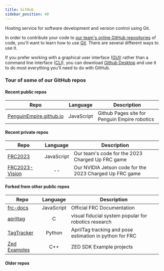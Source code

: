```yaml
---
title: GitHub
sidebar_position: 40
---
```

Hosting service for software development and version control using Git.

In order to contribute your code to [our team's online GitHub repositories](https://github.com/PenguinEmpire/) of code, you'll want to learn how to use [Git](https://docs.github.com/en/get-started/quickstart/set-up-git). There are several different ways to use it. 

If you prefer working with a graphical user interface ([GUI](https://en.wikipedia.org/wiki/Graphical_user_interface)) rather than a command line interface ([CLI](https://en.wikipedia.org/wiki/Command-line_interface)), you can download [Github Desktop](https://docs.github.com/en/get-started/using-github/github-desktop) and use it to do most everything you'll need to do with GitHub.

### Tour of some of our GitHub repos

#### Recent public repos
| Repo | Language | Description |
|---|:---:|---|
| [PenguinEmpire.github.io](https://github.com/PenguinEmpire/PenguinEmpire.github.io) |  JavaScript | Github Pages site for Penguin Empire robotics |

#### Recent private repos
| Repo | Language | Description |
|---|:---:|---|
| [FRC2023](https://github.com/PenguinEmpire/FRC2023) |  JavaScript | Our team's code for the 2023 Charged Up FRC game |
| [FRC2023-Vision](https://github.com/PenguinEmpire/FRC2023-Vision) | -- | Our NVIDIA Jetson code for the 2023 Charged Up FRC game |

#### Forked from other public repos
| Repo | Language | Description |
|---|:---:|---|
| [frc-docs](https://github.com/PenguinEmpire/frc-docs) | JavaScript | Official FRC Documentation |
| [apriltag](https://github.com/PenguinEmpire/apriltag) | C | visual fiducial system popular for robotics research |
| [TagTracker](https://github.com/PenguinEmpire/TagTracker) | Python | AprilTag tracking and pose estimation in python for FRC |
| [Zed Examples](https://github.com/PenguinEmpire/zed-examples) | C++ | ZED SDK Example projects |

#### Older repos

